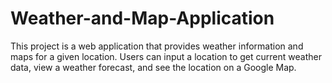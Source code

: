 # Weather-and-Map-Application
This project is a web application that provides weather information and maps for a given location. Users can input a location to get current weather data, view a weather forecast, and see the location on a Google Map.
